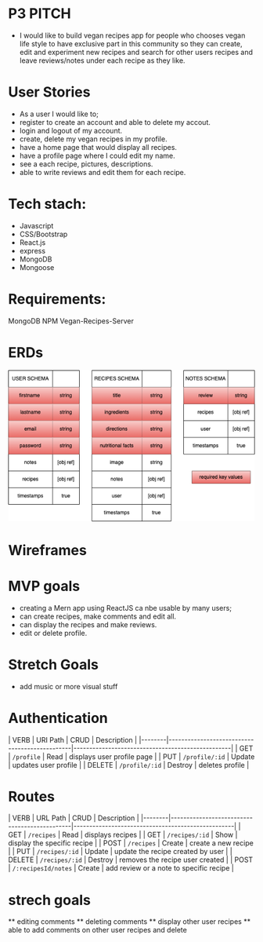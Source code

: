 # P3 PITCH
- I would like to build vegan recipes app for people who chooses vegan life style to have exclusive part in this community so they can create, edit and experiment new recipes and search for other users recipes and leave reviews/notes under each recipe as they like.

# User Stories
- As a user I would like to; 
- register to create an account and able to delete my accout.
- login and logout of my account.
- create, delete my vegan recipes in my profile.
- have a home page that would display all recipes.
- have a profile page where I could edit my name.
- see a each recipe, pictures, descriptions.
- able to write reviews and edit them for each recipe.

# Tech stach:
- Javascript
- CSS/Bootstrap
- React.js
- express
- MongoDB
- Mongoose

# Requirements:
MongoDB
NPM
Vegan-Recipes-Server

# ERDs 
![Wireframes](public/wireframes/userschema.png)

# Wireframes


# MVP goals
- creating a Mern app using ReactJS ca nbe usable by many users;
- can create recipes, make comments and edit all.
- can display the recipes and make reviews.
- edit or delete profile.


# Stretch Goals
- add music or more visual stuff

# Authentication
| VERB   | URI Path                    | CRUD            | Description                                      |
|--------|-----------------------------------------------|--------------------------------------------------|
| GET    | `/profile`                  | Read            | displays user profile page                       |
| PUT    | `/profile/:id`              | Update          | updates user profile                             |
| DELETE | `/profile/:id`              | Destroy         | deletes profile                                  |

# Routes
| VERB   | URL Path                    | CRUD           | Description                                       |
|--------|----------------------------------------------|---------------------------------------------------|
| GET    | `/recipes`                  | Read           | displays recipes                                  |
| GET    | `/recipes/:id`              | Show           | display the specific recipe                       |
| POST   | `/recipes`                  | Create         | create a new recipe                               |
| PUT    | `/recipes/:id`              | Update         | update the recipe created by user                 |
| DELETE | `/recipes/:id`              | Destroy        | removes the recipe user created                   |
| POST   | `/:recipesId/notes`         | Create         | add review or a note to specific recipe           |

# strech goals
** editing comments 
** deleting comments
** display other user recipes
** able to add comments on other user recipes and delete
